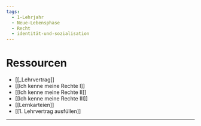```yaml
---
tags:
  - 1-Lehrjahr
  - Neue-Lebensphase
  - Recht
  - identität-und-sozialisation
---
```

# Ressourcen
- [[_Lehrvertrag]]
- [[Ich kenne meine Rechte I]]
- [[Ich kenne meine Rechte II]]
- [[Ich kenne meine Rechte III]]
- [[Lernkarteien]]
- [[1. Lehrvertrag ausfüllen]]


---
